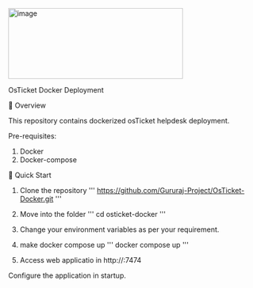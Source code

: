 <img width="352" height="143" alt="image" src="https://github.com/user-attachments/assets/b47f0d73-6fa8-4f0e-83b5-24742e5f330a" />

OsTicket Docker Deployment 

📌 Overview

This repository contains dockerized osTicket helpdesk deployment.

Pre-requisites:
1. Docker 
2. Docker-compose

🚀 Quick Start

1. Clone the repository
'''
https://github.com/Gururaj-Project/OsTicket-Docker.git
'''
2. Move into the folder 
'''
cd osticket-docker
'''

4. Change your environment variables as per your requirement.

5. make docker compose up
'''
docker compose up
'''
6. Access web applicatio in http://<your-ip>:7474

Configure the application in startup. 
